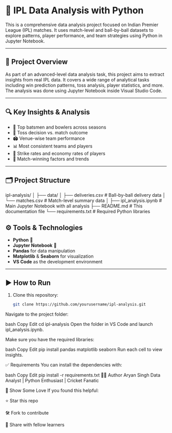 # 🏏 IPL Data Analysis with Python

This is a comprehensive data analysis project focused on Indian Premier League (IPL) matches. It uses match-level and ball-by-ball datasets to explore patterns, player performance, and team strategies using Python in Jupyter Notebook.

---

## 📌 Project Overview

As part of an advanced-level data analysis task, this project aims to extract insights from real IPL data. It covers a wide range of analytical tasks including win prediction patterns, toss analysis, player statistics, and more. The analysis was done using Jupyter Notebook inside Visual Studio Code.

---

## 🔍 Key Insights & Analysis

- 🏅 Top batsmen and bowlers across seasons
- 🧠 Toss decision vs. match outcome
- 🏟️ Venue-wise team performance
- 📊 Most consistent teams and players
- 🎯 Strike rates and economy rates of players
- 🧾 Match-winning factors and trends

---

## 🗂️ Project Structure
ipl-analysis/
│
├── data/
│ ├── deliveries.csv # Ball-by-ball delivery data
│ └── matches.csv # Match-level summary data
│
├── ipl_analysis.ipynb # Main Jupyter Notebook with all analysis
├── README.md # This documentation file
└── requirements.txt # Required Python libraries

## ⚙️ Tools & Technologies

- **Python** 🐍
- **Jupyter Notebook** 📓
- **Pandas** for data manipulation
- **Matplotlib** & **Seaborn** for visualization
- **VS Code** as the development environment

---

## ▶️ How to Run

1. Clone this repository:
   ```bash
   git clone https://github.com/yourusername/ipl-analysis.git
Navigate to the project folder:

bash
Copy
Edit
cd ipl-analysis
Open the folder in VS Code and launch ipl_analysis.ipynb.

Make sure you have the required libraries:

bash
Copy
Edit
pip install pandas matplotlib seaborn
Run each cell to view insights.

✅ Requirements
You can install the dependencies with:

bash
Copy
Edit
pip install -r requirements.txt
👨‍💻 Author
Aryan Singh
Data Analyst | Python Enthusiast | Cricket Fanatic


🌟 Show Some Love
If you found this helpful:

⭐ Star this repo

🛠️ Fork to contribute

🧠 Share with fellow learners


